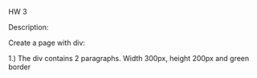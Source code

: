 HW 3

Description:

Create a page with div:

1.) The div contains 2 paragraphs. Width 300px, height 200px and green border 